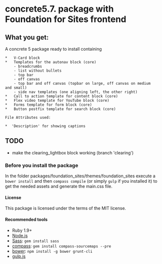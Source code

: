 # concrete5.7. package with Foundation for Sites frontend

## What you get:
A concrete 5 package ready to install containing

    *   V-Card block
	*	Templates for the autonav block (core)
		- breadcrumbs 
		- list without bullets
		- top bar
		- off canvas
		- top bar and off canvas (topbar on large, off canvas on medium and small)
		- side nav templates (one aligning left, the other right)
	*	Call to action template for content block (core) 
	*	Flex video template for YouTube block (core)
	*	Forms template for form block (core)
	* 	Button postfix template for search block (core)

	File Attributes used:

	*  'Description' for showing captions

## TODO
- make the clearing_lightbox block working (branch 'clearing')

### Before you install the package
In the folder packages/foundation_sites/themes/foundation_sites execute a `bower install` and then `compass compile` (or simply `gulp` if you installed it) to get the needed assets and generate the main.css file.

#### License
This package is licensed under the terms of the MIT license.

#### Recommended tools

  * Ruby 1.9+
  * [Node.js](http://nodejs.org)
  * [Sass](http://www.sass-lang.org): `gem install sass`
  * [compass](http://compass-style.org/): `gem install compass-sourcemaps --pre`
  * [bower](http://bower.io): `npm install -g bower grunt-cli`
  * [gulp.js](http://gulpjs.com/)
